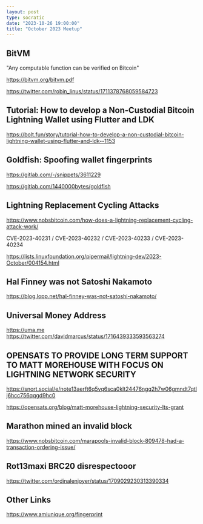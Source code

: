 ```yaml
---
layout: post
type: socratic
date: "2023-10-26 19:00:00"
title: "October 2023 Meetup"
---
```


## BitVM

"Any computable function can be verified on Bitcoin"

https://bitvm.org/bitvm.pdf

https://twitter.com/robin_linus/status/1711378768059584723

## Tutorial: How to develop a Non-Custodial Bitcoin Lightning Wallet using Flutter and LDK

https://bolt.fun/story/tutorial-how-to-develop-a-non-custodial-bitcoin-lightning-wallet-using-flutter-and-ldk--1153

## Goldfish: Spoofing wallet fingerprints

https://gitlab.com/-/snippets/3611229

https://gitlab.com/1440000bytes/goldfish

## Lightning Replacement Cycling Attacks

https://www.nobsbitcoin.com/how-does-a-lightning-replacement-cycling-attack-work/

CVE-2023-40231 / CVE-2023-40232 / CVE-2023-40233 / CVE-2023-40234

https://lists.linuxfoundation.org/pipermail/lightning-dev/2023-October/004154.html

## Hal Finney was not Satoshi Nakamoto

https://blog.lopp.net/hal-finney-was-not-satoshi-nakamoto/

## Universal Money Address

https://uma.me
https://twitter.com/davidmarcus/status/1716439333593563274

## OPENSATS TO PROVIDE LONG TERM SUPPORT TO MATT MOREHOUSE WITH FOCUS ON LIGHTNING NETWORK SECURITY

https://snort.social/e/note13aerft6q5vq6sca0klt24476ngq2h7w06gmndt7qtlj6hcc756qqgd9hc0

https://opensats.org/blog/matt-morehouse-lightning-security-lts-grant

## Marathon mined an invalid block

https://www.nobsbitcoin.com/marapools-invalid-block-809478-had-a-transaction-ordering-issue/

## Rot13maxi BRC20 disrespectooor

https://twitter.com/ordinalenjoyer/status/1709029230313390334

## Other Links

https://www.amiunique.org/fingerprint
